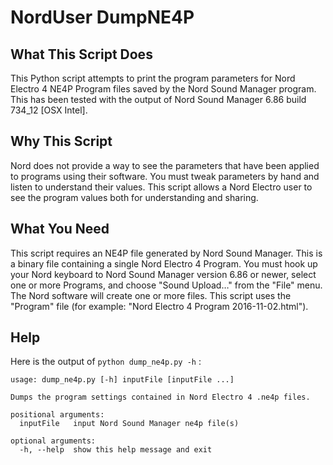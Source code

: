 # NordUser DumpNE4P

## What This Script Does
This Python script attempts to print the program parameters for
Nord Electro 4 NE4P Program files saved by the Nord Sound Manager program.
This has been tested with the output of Nord Sound Manager 6.86 build 734_12 [OSX Intel].

## Why This Script
Nord does not provide a way to see the parameters that have been applied to programs
using their software. You must tweak parameters by hand and listen to understand their values.
This script allows a Nord Electro user to see the program values both for understanding and sharing.

## What You Need

This script requires an NE4P file generated by Nord Sound Manager. 
This is a binary file containing a single Nord Electro 4 Program.
You must hook up your Nord keyboard to Nord Sound Manager version 6.86 or newer,
select one or more Programs, and choose "Sound Upload…" from the "File" menu.
The Nord software will create one or more files. This script uses the "Program" file
(for example: "Nord Electro 4 Program 2016-11-02.html"). 

## Help
Here is the output of `python dump_ne4p.py -h` :
```
usage: dump_ne4p.py [-h] inputFile [inputFile ...]

Dumps the program settings contained in Nord Electro 4 .ne4p files.

positional arguments:
  inputFile   input Nord Sound Manager ne4p file(s)

optional arguments:
  -h, --help  show this help message and exit
```
